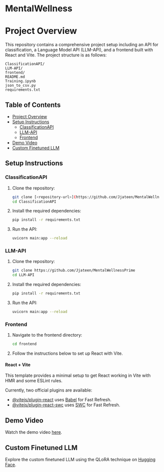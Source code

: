 # MentalWellness

# Project Overview

This repository contains a comprehensive project setup including an API for classification, a Language Model API (LLM-API), and a frontend built with React and Vite. The project structure is as follows:

```
ClassificationAPI/
LLM-API/
frontend/
README.md
Training.ipynb
json_to_csv.py
requirements.txt
```

## Table of Contents

- [Project Overview](#project-overview)
- [Setup Instructions](#setup-instructions)
  - [ClassificationAPI](#classificationapi)
  - [LLM-API](#llm-api)
  - [Frontend](#frontend)
- [Demo Video](#demo-video)
- [Custom Finetuned LLM](#custom-finetuned-llm)

## Setup Instructions

### ClassificationAPI

1. Clone the repository:
   ```sh
   git clone [<repository-url>](https://github.com/Jjateen/MentalWellnessPrime)
   cd ClassificationAPI
   ```

2. Install the required dependencies:
   ```sh
   pip install -r requirements.txt
   ```

3. Run the API:
   ```sh
   uvicorn main:app --reload
   ```

### LLM-API

1. Clone the repository:
   ```sh
   git clone https://github.com/Jjateen/MentalWellnessPrime
   cd LLM-API
   ```

2. Install the required dependencies:
   ```sh
   pip install -r requirements.txt
   ```

3. Run the API:
   ```sh
   uvicorn main:app --reload
   ```

### Frontend

1. Navigate to the frontend directory:
   ```sh
   cd frontend
   ```

2. Follow the instructions below to set up React with Vite.

#### React + Vite

This template provides a minimal setup to get React working in Vite with HMR and some ESLint rules.

Currently, two official plugins are available:

- [@vitejs/plugin-react](https://github.com/vitejs/vite-plugin-react/blob/main/packages/plugin-react/README.md) uses [Babel](https://babeljs.io/) for Fast Refresh.
- [@vitejs/plugin-react-swc](https://github.com/vitejs/vite-plugin-react-swc) uses [SWC](https://swc.rs/) for Fast Refresh.

## Demo Video

Watch the demo video [here](https://drive.google.com/file/d/1maYKl6GAC15_8t4Beowe26rjllt0Vb-x/view?usp=sharing).

## Custom Finetuned LLM

Explore the custom finetuned LLM using the QLoRA technique on [Hugging Face](https://huggingface.co/Jjateen/llama-2-7b-mental-chat).
